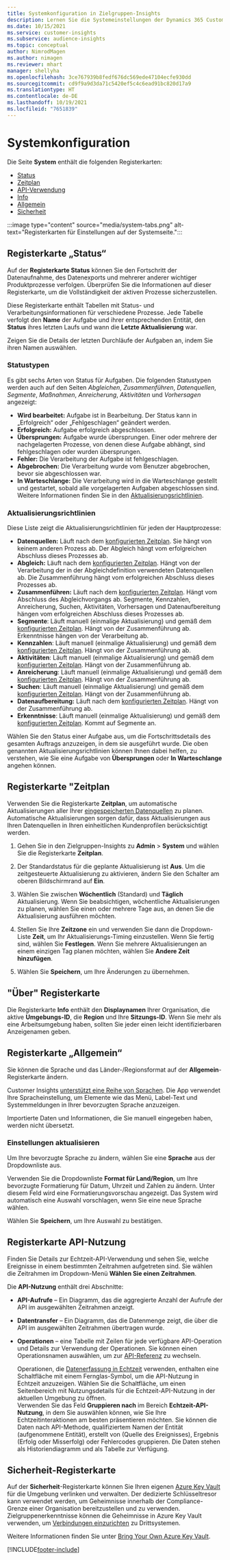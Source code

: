 ```yaml
---
title: Systemkonfiguration in Zielgruppen-Insights
description: Lernen Sie die Systemeinstellungen der Dynamics 365 Customer Insights-Zielgruppen-Insights Funktionalität kennen.
ms.date: 10/15/2021
ms.service: customer-insights
ms.subservice: audience-insights
ms.topic: conceptual
author: NimrodMagen
ms.author: nimagen
ms.reviewer: mhart
manager: shellyha
ms.openlocfilehash: 3ce767939b8fedf676dc569ede47104ecfe930dd
ms.sourcegitcommit: cd9f9a9d3da71c5420ef5c4c6ead91bc820d17a9
ms.translationtype: HT
ms.contentlocale: de-DE
ms.lasthandoff: 10/19/2021
ms.locfileid: "7651839"
---
```

# <a name="system-configuration"></a>Systemkonfiguration

Die Seite **System** enthält die folgenden Registerkarten:
- [Status](#status-tab)
- [Zeitplan](#schedule-tab)
- [API-Verwendung](#api-usage-tab)
- [Info](#about-tab)
- [Allgemein](#general-tab)
- [Sicherheit](#security-tab)

:::image type="content" source="media/system-tabs.png" alt-text="Registerkarten für Einstellungen auf der Systemseite.":::

## <a name="status-tab"></a>Registerkarte „Status“

Auf der **Registerkarte Status** können Sie den Fortschritt der Datenaufnahme, des Datenexports und mehrerer anderer wichtiger Produktprozesse verfolgen. Überprüfen Sie die Informationen auf dieser Registerkarte, um die Vollständigkeit der aktiven Prozesse sicherzustellen.

Diese Registerkarte enthält Tabellen mit Status- und Verarbeitungsinformationen für verschiedene Prozesse. Jede Tabelle verfolgt den **Name** der Aufgabe und ihrer entsprechenden Entität, den **Status** ihres letzten Laufs und wann die **Letzte Aktualisierung** war.

Zeigen Sie die Details der letzten Durchläufe der Aufgaben an, indem Sie ihren Namen auswählen.

### <a name="status-types"></a>Statustypen

Es gibt sechs Arten von Status für Aufgaben. Die folgenden Statustypen werden auch auf den Seiten *Abgleichen*, *Zusammenführen*, *Datenquellen*, *Segmente*, *Maßnahmen*, *Anreicherung*, *Aktivitäten* und *Vorhersagen* angezeigt:

- **Wird bearbeitet:** Aufgabe ist in Bearbeitung. Der Status kann in „Erfolgreich“ oder „Fehlgeschlagen“ geändert werden.
- **Erfolgreich:** Aufgabe erfolgreich abgeschlossen.
- **Übersprungen:** Aufgabe wurde übersprungen. Einer oder mehrere der nachgelagerten Prozesse, von denen diese Aufgabe abhängt, sind fehlgeschlagen oder wurden übersprungen.
- **Fehler:** Die Verarbeitung der Aufgabe ist fehlgeschlagen.
- **Abgebrochen:** Die Verarbeitung wurde vom Benutzer abgebrochen, bevor sie abgeschlossen war.
- **In Warteschlange:** Die Verarbeitung wird in die Warteschlange gestellt und gestartet, sobald alle vorgelagerten Aufgaben abgeschlossen sind. Weitere Informationen finden Sie in den [Aktualisierungsrichtlinien](#refresh-policies).

### <a name="refresh-policies"></a>Aktualisierungsrichtlinien

Diese Liste zeigt die Aktualisierungsrichtlinien für jeden der Hauptprozesse:

- **Datenquellen:** Läuft nach dem [konfigurierten Zeitplan](#schedule-tab). Sie hängt von keinem anderen Prozess ab. Der Abgleich hängt vom erfolgreichen Abschluss dieses Prozesses ab.
- **Abgleich:** Läuft nach dem [konfigurierten Zeitplan](#schedule-tab). Hängt von der Verarbeitung der in der Abgleichdefinition verwendeten Datenquellen ab. Die Zusammenführung hängt vom erfolgreichen Abschluss dieses Prozesses ab.
- **Zusammenführen:** Läuft nach dem [konfigurierten Zeitplan](#schedule-tab). Hängt vom Abschluss des Abgleichvorgangs ab. Segmente, Kennzahlen, Anreicherung, Suchen, Aktivitäten, Vorhersagen und Datenaufbereitung hängen vom erfolgreichen Abschluss dieses Prozesses ab.
- **Segmente**: Läuft manuell (einmalige Aktualisierung) und gemäß dem [konfigurierten Zeitplan](#schedule-tab). Hängt von der Zusammenführung ab. Erkenntnisse hängen von der Verarbeitung ab.
- **Kennzahlen**: Läuft manuell (einmalige Aktualisierung) und gemäß dem [konfigurierten Zeitplan](#schedule-tab). Hängt von der Zusammenführung ab.
- **Aktivitäten**: Läuft manuell (einmalige Aktualisierung) und gemäß dem [konfigurierten Zeitplan](#schedule-tab). Hängt von der Zusammenführung ab.
- **Anreicherung**: Läuft manuell (einmalige Aktualisierung) und gemäß dem [konfigurierten Zeitplan](#schedule-tab). Hängt von der Zusammenführung ab.
- **Suchen**: Läuft manuell (einmalige Aktualisierung) und gemäß dem [konfigurierten Zeitplan](#schedule-tab). Hängt von der Zusammenführung ab.
- **Datenaufbereitung:** Läuft nach dem [konfigurierten Zeitplan](#schedule-tab). Hängt von der Zusammenführung ab.
- **Erkenntnisse**: Läuft manuell (einmalige Aktualisierung) und gemäß dem [konfigurierten Zeitplan](#schedule-tab). Kommt auf Segmente an.

Wählen Sie den Status einer Aufgabe aus, um die Fortschrittsdetails des gesamten Auftrags anzuzeigen, in dem sie ausgeführt wurde. Die oben genannten Aktualisierungsrichtlinien können Ihnen dabei helfen, zu verstehen, wie Sie eine Aufgabe von **Übersprungen** oder **In Warteschlange** angehen können.

## <a name="schedule-tab"></a>Registerkarte "Zeitplan

Verwenden Sie die Registerkarte **Zeitplan**, um automatische Aktualisierungen aller Ihrer [eingespeicherten Datenquellen](data-sources.md) zu planen. Automatische Aktualisierungen sorgen dafür, dass Aktualisierungen aus Ihren Datenquellen in Ihren einheitlichen Kundenprofilen berücksichtigt werden.

1. Gehen Sie in den Zielgruppen-Insights zu **Admin** > **System** und wählen Sie die Registerkarte **Zeitplan**.

2. Der Standardstatus für die geplante Aktualisierung ist **Aus**. Um die zeitgesteuerte Aktualisierung zu aktivieren, ändern Sie den Schalter am oberen Bildschirmrand auf **Ein**.

3. Wählen Sie zwischen **Wöchentlich** (Standard) und **Täglich** Aktualisierung. Wenn Sie beabsichtigen, wöchentliche Aktualisierungen zu planen, wählen Sie einen oder mehrere Tage aus, an denen Sie die Aktualisierung ausführen möchten.

4. Stellen Sie Ihre **Zeitzone** ein und verwenden Sie dann die Dropdown-Liste **Zeit**, um Ihr Aktualisierungs-Timing einzustellen. Wenn Sie fertig sind, wählen Sie **Festlegen**. Wenn Sie mehrere Aktualisierungen an einem einzigen Tag planen möchten, wählen Sie **Andere Zeit hinzufügen**.

5. Wählen Sie **Speichern**, um Ihre Änderungen zu übernehmen.

## <a name="about-tab"></a>"Über" Registerkarte

Die Registerkarte **Info** enthält den **Displaynamen** Ihrer Organisation, die aktive **Umgebungs-ID**, die **Region** und Ihre **Sitzungs-ID**. Wenn Sie mehr als eine Arbeitsumgebung haben, sollten Sie jeder einen leicht identifizierbaren Anzeigenamen geben.

## <a name="general-tab"></a>Registerkarte „Allgemein“

Sie können die Sprache und das Länder-/Regionsformat auf der **Allgemein**-Registerkarte ändern.

Customer Insights [unterstützt eine Reihe von Sprachen](/dynamics365/get-started/availability). Die App verwendet Ihre Spracheinstellung, um Elemente wie das Menü, Label-Text und Systemmeldungen in Ihrer bevorzugten Sprache anzuzeigen.

Importierte Daten und Informationen, die Sie manuell eingegeben haben, werden nicht übersetzt.

### <a name="update-the-settings"></a>Einstellungen aktualisieren

Um Ihre bevorzugte Sprache zu ändern, wählen Sie eine **Sprache** aus der Dropdownliste aus.

Verwenden Sie die Dropdownliste **Format für Land/Region**, um Ihre bevorzugte Formatierung für Datum, Uhrzeit und Zahlen zu ändern. Unter diesem Feld wird eine Formatierungsvorschau angezeigt. Das System wird automatisch eine Auswahl vorschlagen, wenn Sie eine neue Sprache wählen.

Wählen Sie **Speichern**, um Ihre Auswahl zu bestätigen.

## <a name="api-usage-tab"></a>Registerkarte API-Nutzung

Finden Sie Details zur Echtzeit-API-Verwendung und sehen Sie, welche Ereignisse in einem bestimmten Zeitrahmen aufgetreten sind. Sie wählen die Zeitrahmen im Dropdown-Menü **Wählen Sie einen Zeitrahmen**. 

Die **API-Nutzung** enthält drei Abschnitte: 
- **API-Aufrufe** – Ein Diagramm, das die aggregierte Anzahl der Aufrufe der API im ausgewählten Zeitrahmen anzeigt.

- **Datentransfer** – Ein Diagramm, das die Datenmenge zeigt, die über die API im ausgewählten Zeitrahmen übertragen wurde.

-  **Operationen** – eine Tabelle mit Zeilen für jede verfügbare API-Operation und Details zur Verwendung der Operationen. Sie können einen Operationsnamen auswählen, um zur [API-Referenz](https://developer.ci.ai.dynamics.com/api-details#api=CustomerInsights&operation=Get-all-instances) zu wechseln.

   Operationen, die [Datenerfassung in Echtzeit](real-time-data-ingestion.md) verwenden, enthalten eine Schaltfläche mit einem Fernglas-Symbol, um die API-Nutzung in Echtzeit anzuzeigen. Wählen Sie die Schaltfläche, um einen Seitenbereich mit Nutzungsdetails für die Echtzeit-API-Nutzung in der aktuellen Umgebung zu öffnen.   
   Verwenden Sie das Feld **Gruppieren nach** im Bereich **Echtzeit-API-Nutzung**, in dem Sie auswählen können, wie Sie Ihre Echtzeitinteraktionen am besten präsentieren möchten. Sie können die Daten nach API-Methode, qualifiziertem Namen der Entität (aufgenommene Entität), erstellt von (Quelle des Ereignisses), Ergebnis (Erfolg oder Misserfolg) oder Fehlercodes gruppieren. Die Daten stehen als Historiendiagramm und als Tabelle zur Verfügung.

## <a name="security-tab"></a>Sicherheit-Registerkarte

Auf der **Sicherheit**-Registerkarte können Sie Ihren eigenen [Azure Key Vault](/azure/key-vault/general/basic-concepts) für die Umgebung verlinken und verwalten.
Der dedizierte Schlüsseltresor kann verwendet werden, um Geheimnisse innerhalb der Compliance-Grenze einer Organisation bereitzustellen und zu verwenden. Zielgruppenerkenntnisse können die Geheimnisse in Azure Key Vault verwenden, um [Verbindungen einzurichten](connections.md) zu Drittsystemen.

Weitere Informationen finden Sie unter [Bring Your Own Azure Key Vault](use-azure-key-vault.md).


[!INCLUDE[footer-include](../includes/footer-banner.md)]